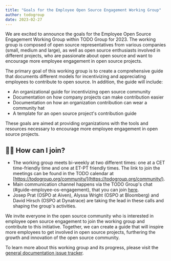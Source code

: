 ```yaml
---
title: "Goals for the Employee Open Source Engagement Working Group"
author: todogroup
date: 2023-02-27
---
```


We are excited to announce the goals for the Employee Open Source Engagement Working Group within TODO Group for 2023. 
The working group is composed of open source representatives from various companies (small, medium and large), as well as open source enthusiasts involved in different projects,
who are passionate about open source and want to encourage more employee engagement in open source projects.

The primary goal of this working group is to create a comprehensive guide that documents different models for incentivizing and appreciating 
employees to contribute to open source. In addition, the guide will include:

- An organizational guide for incentivizing open source community
- Documentation on how company projects can make contribution easier
- Documentation on how an organization contribution can wear a community hat
- A template for an open source project's contribution guide

These goals are aimed at providing organizations with the tools and resources necessary to encourage more employee engagement in open source projects.

## 🙋‍♀️ How can I join?

* The working group meets bi-weekly at two different times: one at a CET time-friendly time and one at ET-PT friendly times. 
The link to join the meetings can be found in the TODO calendar at [https://todogroup.org/community/](https://todogroup.org/community/). 
* Main communication channel happens via the TODO Group's chat (#guide-employee-os-engagement), that you can join [here](https://join.slack.com/t/thetodogroup/shared_invite/zt-169ok18cz-Pi6tpVHTeW9254d1FpkLew).
* Josep Prat (OSPO at Aiven), Alyssa Wright (OSPO at Bloomberg) and David Hirsch (OSPO at Dynatrace) are taking the lead in these calls and shaping the group's activities.

We invite everyone in the open source community who is interested in employee open source engagement to join the working group and contribute 
to this initiative. Together, we can create a guide that will inspire more employees to get involved in open source projects, furthering the growth and innovation 
of the open source community.

To learn more about this working group and its progress, please visit the [general documentation issue tracker](https://github.com/todogroup/todogroup.org/issues/288).

